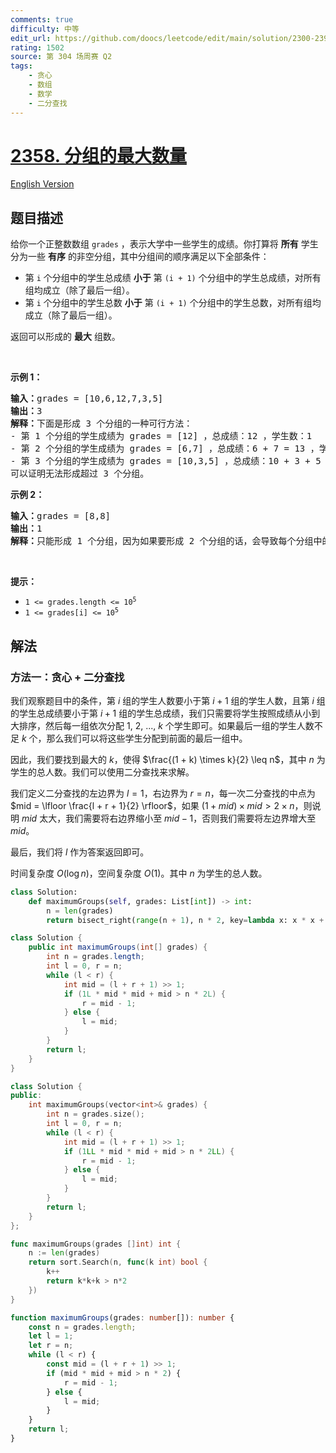 ```yaml
---
comments: true
difficulty: 中等
edit_url: https://github.com/doocs/leetcode/edit/main/solution/2300-2399/2358.Maximum%20Number%20of%20Groups%20Entering%20a%20Competition/README.md
rating: 1502
source: 第 304 场周赛 Q2
tags:
    - 贪心
    - 数组
    - 数学
    - 二分查找
---
```


# [2358. 分组的最大数量](https://leetcode.cn/problems/maximum-number-of-groups-entering-a-competition)

[English Version](/solution/2300-2399/2358.Maximum%20Number%20of%20Groups%20Entering%20a%20Competition/README_EN.md)

## 题目描述

<!-- 这里写题目描述 -->

<p>给你一个正整数数组 <code>grades</code> ，表示大学中一些学生的成绩。你打算将 <strong>所有</strong> 学生分为一些 <strong>有序</strong> 的非空分组，其中分组间的顺序满足以下全部条件：</p>

<ul>
	<li>第 <code>i</code> 个分组中的学生总成绩 <strong>小于</strong> 第 <code>(i + 1)</code> 个分组中的学生总成绩，对所有组均成立（除了最后一组）。</li>
	<li>第 <code>i</code> 个分组中的学生总数 <strong>小于</strong> 第 <code>(i + 1)</code> 个分组中的学生总数，对所有组均成立（除了最后一组）。</li>
</ul>

<p>返回可以形成的 <strong>最大</strong> 组数。</p>

<p>&nbsp;</p>

<p><strong>示例 1：</strong></p>

<pre><strong>输入：</strong>grades = [10,6,12,7,3,5]
<strong>输出：</strong>3
<strong>解释：</strong>下面是形成 3 个分组的一种可行方法：
- 第 1 个分组的学生成绩为 grades = [12] ，总成绩：12 ，学生数：1
- 第 2 个分组的学生成绩为 grades = [6,7] ，总成绩：6 + 7 = 13 ，学生数：2
- 第 3 个分组的学生成绩为 grades = [10,3,5] ，总成绩：10 + 3 + 5 = 18 ，学生数：3 
可以证明无法形成超过 3 个分组。
</pre>

<p><strong>示例 2：</strong></p>

<pre><strong>输入：</strong>grades = [8,8]
<strong>输出：</strong>1
<strong>解释：</strong>只能形成 1 个分组，因为如果要形成 2 个分组的话，会导致每个分组中的学生数目相等。
</pre>

<p>&nbsp;</p>

<p><strong>提示：</strong></p>

<ul>
	<li><code>1 &lt;= grades.length &lt;= 10<sup>5</sup></code></li>
	<li><code>1 &lt;= grades[i] &lt;= 10<sup>5</sup></code></li>
</ul>

## 解法

### 方法一：贪心 + 二分查找

我们观察题目中的条件，第 $i$ 组的学生人数要小于第 $i+1$ 组的学生人数，且第 $i$ 组的学生总成绩要小于第 $i+1$ 组的学生总成绩，我们只需要将学生按照成绩从小到大排序，然后每一组依次分配 $1$, $2$, ..., $k$ 个学生即可。如果最后一组的学生人数不足 $k$ 个，那么我们可以将这些学生分配到前面的最后一组中。

因此，我们要找到最大的 $k$，使得 $\frac{(1 + k) \times k}{2} \leq n$，其中 $n$ 为学生的总人数。我们可以使用二分查找来求解。

我们定义二分查找的左边界为 $l = 1$，右边界为 $r = n$，每一次二分查找的中点为 $mid = \lfloor \frac{l + r + 1}{2} \rfloor$，如果 $(1 + mid) \times mid \gt 2 \times n$，则说明 $mid$ 太大，我们需要将右边界缩小至 $mid - 1$，否则我们需要将左边界增大至 $mid$。

最后，我们将 $l$ 作为答案返回即可。

时间复杂度 $O(\log n)$，空间复杂度 $O(1)$。其中 $n$ 为学生的总人数。

<!-- tabs:start -->

```python
class Solution:
    def maximumGroups(self, grades: List[int]) -> int:
        n = len(grades)
        return bisect_right(range(n + 1), n * 2, key=lambda x: x * x + x) - 1
```

```java
class Solution {
    public int maximumGroups(int[] grades) {
        int n = grades.length;
        int l = 0, r = n;
        while (l < r) {
            int mid = (l + r + 1) >> 1;
            if (1L * mid * mid + mid > n * 2L) {
                r = mid - 1;
            } else {
                l = mid;
            }
        }
        return l;
    }
}
```

```cpp
class Solution {
public:
    int maximumGroups(vector<int>& grades) {
        int n = grades.size();
        int l = 0, r = n;
        while (l < r) {
            int mid = (l + r + 1) >> 1;
            if (1LL * mid * mid + mid > n * 2LL) {
                r = mid - 1;
            } else {
                l = mid;
            }
        }
        return l;
    }
};
```

```go
func maximumGroups(grades []int) int {
	n := len(grades)
	return sort.Search(n, func(k int) bool {
		k++
		return k*k+k > n*2
	})
}
```

```ts
function maximumGroups(grades: number[]): number {
    const n = grades.length;
    let l = 1;
    let r = n;
    while (l < r) {
        const mid = (l + r + 1) >> 1;
        if (mid * mid + mid > n * 2) {
            r = mid - 1;
        } else {
            l = mid;
        }
    }
    return l;
}
```

<!-- tabs:end -->

<!-- end -->
